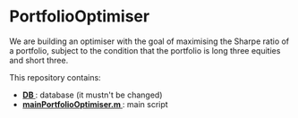 # PortfolioOptimiser
We are building an optimiser with the goal of maximising the Sharpe ratio of a portfolio, subject to the condition that the portfolio is long three equities and short three.

This repository contains: 
<ul>
  <li> <b><u> DB </b></u> : database (it mustn't be changed) </li>
  <li> <b><u> mainPortfolioOptimiser.m </b></u> : main script </li>
</ul>
